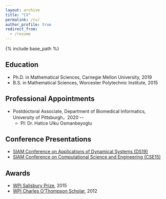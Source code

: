 ```yaml
---
layout: archive
title: "CV"
permalink: /cv/
author_profile: true
redirect_from:
  - /resume
---
```


{% include base_path %}

Education
------
* Ph.D. in Mathematical Sciences, Carnegie Mellon University, 2019
* B.S. in Mathematical Sciences, Worcester Polytechnic Institute, 2015

Professional Appointments
------
* Postdoctoral Associate, Department of Biomedical Informatics, University of Pittsburgh，2020 --
  * PI: Dr. Hatice Ulku Osmanbeyoglu

Conference Presentations
------
* [SIAM Conference on Applications of Dynamical Systems (DS19)](https://www.siam.org/conferences/cm/conference/ds19)
* [SIAM Conference on Computational Science and Engineering (CSE15)](https://archive.siam.org/meetings/cse15/)
  
Awards
------
* [WPI Salisbury Prize](https://www.wpi.edu/about/awards/salisbury-prize), 2015
* [WPI Charles O’Thompson Scholar](https://www.wpi.edu/about/awards/charles-o-thompson-scholar-outstanding-member-class), 2012

